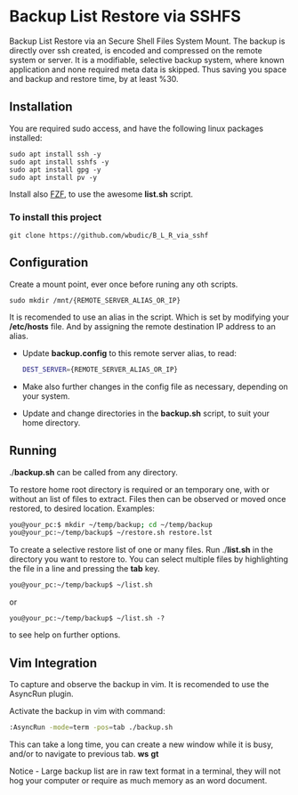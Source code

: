 # Backup List Restore via SSHFS

Backup List Restore via an Secure Shell Files System Mount.
The backup is directly over ssh created, is encoded and compressed on the remote system or server.
It is a modifiable, selective backup system, where known application and none required meta data is skipped.
Thus saving you space and backup and restore time, by at least %30.

## Installation

You are required sudo access, and have the following linux packages installed:
```
sudo apt install ssh -y
sudo apt install sshfs -y
sudo apt install gpg -y
sudo apt install pv -y
```
Install also [FZF](https://github.com/junegunn/fzf), to use the awesome **list.sh** script.

### To install this project

```
git clone https://github.com/wbudic/B_L_R_via_sshf
```

## Configuration

Create a mount point, ever once before runing any oth scripts.
```
sudo mkdir /mnt/{REMOTE_SERVER_ALIAS_OR_IP}
```

It is recomended to use an alias in the script. Which is set by modifying your **/etc/hosts** file. And by assigning the remote destination IP address to an alias.

* Update **backup.config** to this remote server alias, to read:

  ```BASH
  DEST_SERVER={REMOTE_SERVER_ALIAS_OR_IP}
  ```
 * Make also further changes in the config file as necessary, depending on your system.
 * Update and change directories in the **backup.sh** script, to suit your home directory.

## Running

./**backup.sh** can be called from any directory.

To restore home root directory is required or an temporary one, with or without an list of files to extract.
Files then can be observed or moved once restored, to desired location.
Examples:

```BASH
you@your_pc:$ mkdir ~/temp/backup; cd ~/temp/backup
you@your_pc:~/temp/backup$ ~/restore.sh restore.lst
```
To create a selective restore list of one or many files. Run ./**list.sh** in the directory you want to restore to. You can select multiple files by highlighting the file in a line and pressing the **tab** key.
```BASH
you@your_pc:~/temp/backup$ ~/list.sh
```
or
```
you@your_pc:~/temp/backup$ ~/list.sh -?
```
to see help on further options.


## Vim Integration

To capture and observe the backup in vim. It is recomended to use the AsyncRun plugin.

Activate the backup in vim with command:

```BASH
:AsyncRun -mode=term -pos=tab ./backup.sh
```
This can take a long time, you can create a new window while it is busy, and/or to navigate to previous tab.
**<ctrl>ws** **gt**

Notice - Large backup list are in raw text format in a terminal, they will not hog your computer or require as much memory as an word document.



